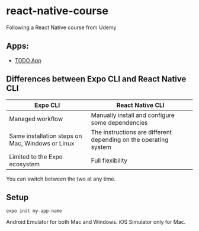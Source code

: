 # react-native-course
Following a React Native course from Udemy

## Apps:
* [TODO App](https://github.com/vriesm060/todo-app)

## Differences between Expo CLI and React Native CLI

| Expo CLI                                         | React Native CLI                                                 |
| ------------------------------------------------ | ---------------------------------------------------------------- |
| Managed workflow                                 | Manually install and configure some dependencies                 |
| Same installation steps on Mac, Windows or Linux | The instructions are different depending on the operating system |
| Limited to the Expo ecosystem                    | Full flexibility                                                 |

You can switch between the two at any time.

## Setup

`expo init my-app-name`

Android Emulator for both Mac and Windows.
iOS Simulator only for Mac.
